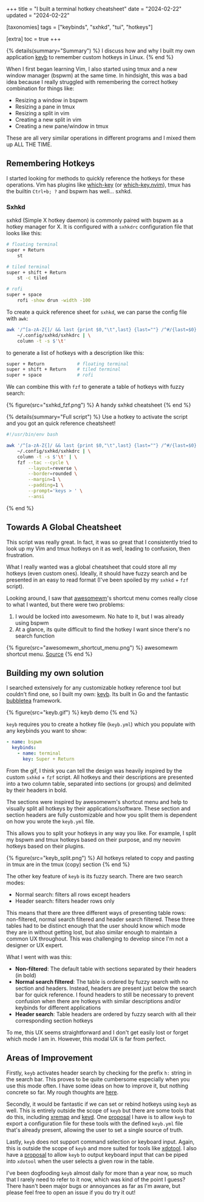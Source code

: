 +++
title = "I built a terminal hotkey cheatsheet"
date = "2024-02-22"
updated = "2024-02-22"

[taxonomies]
tags = ["keybinds", "sxhkd", "tui", "hotkeys"]

[extra]
toc = true
+++

{% details(summary="Summary") %}
I discuss how and why I built my own application
[keyb](https://github.com/kencx/keyb) to remember
custom hotkeys in Linux.
{% end %}

When I first began learning Vim, I also started using tmux and a new window
manager (bspwm) at the same time. In hindsight, this was a bad idea
because I really struggled with remembering the correct hotkey combination for
things like:

- Resizing a window in bspwm
- Resizing a pane in tmux
- Resizing a split in vim
- Creating a new split in vim
- Creating a new pane/window in tmux

These are all very similar operations in different programs and I mixed them up
ALL THE TIME.

## Remembering Hotkeys

I started looking for methods to quickly reference the hotkeys for these
operations. Vim has plugins like
[which-key](https://github.com/liuchengxu/vim-which-key) (or
[which-key.nvim](https://github.com/folke/which-key.nvim)), tmux has the builtin
`Ctrl+b; ?` and bspwm has well... sxhkd.

### Sxhkd

sxhkd (Simple X hotkey daemon) is commonly paired with bspwm as a hotkey manager
for X. It is configured with a `sxhkdrc` configuration file that looks like
this:

```bash
# floating terminal
super + Return
	st

# tiled terminal
super + shift + Return
    st -c tiled

# rofi
super + space
	rofi -show drun -width -100
```

To create a quick reference sheet for `sxhkd`, we can parse the config file with
`awk`:

```bash
awk '/^[a-zA-Z{]/ && last {print $0,"\t",last} {last=""} /^#/{last=$0}' \
    ~/.config/sxhkd/sxhkdrc | \
    column -t -s $'\t'
```

to generate a list of hotkeys with a description like this:

```bash
super + Return            # floating terminal
super + shift + Return    # tiled terminal
super + space             # rofi
```

We can combine this with `fzf` to generate a table of hotkeys with fuzzy search:

{% figure(src="sxhkd_fzf.png") %}
A handy sxhkd cheatsheet
{% end %}

{% details(summary="Full script") %}
Use a hotkey to activate the script and you got an quick reference
cheatsheet!

```bash
#!/usr/bin/env bash

awk '/^[a-zA-Z{]/ && last {print $0,"\t",last} {last=""} /^#/{last=$0}' \
    ~/.config/sxhkd/sxhkdrc | \
    column -t -s $'\t' | \
    fzf --tac --cycle \
        --layout=reverse \
        --border=rounded \
        --margin=1 \
        --padding=1 \
        --prompt='keys > ' \
		--ansi
```
{% end %}

## Towards A Global Cheatsheet

This script was really great. In fact, it was so great that I consistently tried
to look up my Vim and tmux hotkeys on it as well, leading to confusion, then
frustration.

What I really wanted was a global cheatsheet that could store all my hotkeys
(even custom ones). Ideally, it should have fuzzy search and be presented in an
easy to read format (I've been spoiled by my `sxhkd` + `fzf` script).

Looking around, I saw that [awesomewm](https://awesomewm.org/)'s shortcut menu
comes really close to what I wanted, but there were two problems:

1. I would be locked into awesomewm. No hate to it, but I was already using
   bspwm
2. At a glance, its quite difficult to find the hotkey I want since there's no
   search function

{% figure(src="awesomewm_shortcut_menu.png") %}
awesomewm shortcut menu. [Source](https://stackoverflow.com/questions/73519361/awesome-wm-shortcut-to-toggle-or-make-a-window-sticky-this-shortcut-is-not-show)
{% end %}

## Building my own solution

I searched extensively for any customizable hotkey reference tool but couldn't
find one, so I built my own: [keyb](https://github.com/kencx/keyb). Its built in
Go and the fantastic
[bubbletea](https://github.com/charmbracelet/bubbletea/tree/master) framework.

{% figure(src="keyb.gif") %}
keyb demo
{% end %}

`keyb` requires you to create a hotkey file (`keyb.yml`) which you populate with
any keybinds you want to show:

```yml
- name: bspwm
  keybinds:
    - name: terminal
      key: Super + Return
```

From the gif, I think you can tell the design was heavily inspired by the custom
`sxhkd` + `fzf` script. All hotkeys and their descriptions are presented into a
two column table, separated into sections (or groups) and delimited by their
headers in bold.

The sections were inspired by awesomewm's shortcut menu and help to visually
split all hotkeys by their applications/software. These section and section
headers are fully customizable and how you split them is dependent on how you
wrote the `keyb.yml` file.

This allows you to split your hotkeys in any way you like. For example, I split
my bspwm and tmux hotkeys based on their purpose, and my neovim hotkeys based on
their plugins.

{% figure(src="keyb_split.png") %}
All hotkeys related to copy and pasting in tmux are in the tmux (copy) section
{% end %}

The other key feature of `keyb` is its fuzzy search. There are two search modes:

- Normal search: filters all rows except headers
- Header search: filters header rows only

This means that there are three different ways of presenting table rows:
non-filtered, normal search filtered and header search filtered. These three
tables had to be distinct enough that the user should know which mode they are
in without getting lost, but also similar enough to maintain a common UX
throughout. This was challenging to develop since I'm not a designer or UX
expert.

What I went with was this:

- **Non-filtered**: The default table with sections separated by their headers
  (in bold)
- **Normal search filtered**: The table is ordered by fuzzy search with no
  section and headers. Instead, headers are present just below the search bar
  for quick reference. I found headers to still be necessary to prevent
  confusion when there are hotkeys with similar descriptions and/or keybinds for
  different applications
- **Header search**: Table headers are ordered by fuzzy search with all their
  corresponding section hotkeys

To me, this UX seems straightforward and I don't get easily lost or forget which
mode I am in. However, this modal UX is far from perfect.

## Areas of Improvement

Firstly, `keyb` activates header search by checking for the prefix `h:` string
in the search bar. This proves to be quite cumbersome especially when you use
this mode often. I have some ideas on how to improve it, but nothing concrete so
far. My rough thoughts are [here](https://github.com/kencx/keyb/issues/16).

Secondly, it would be fantastic if we can set or rebind hotkeys using `keyb` as
well. This is entirely outside the scope of `keyb` but there are some tools that
do this, including [xremap](https://github.com/k0kubun/xremap) and
[keyd](https://github.com/rvaiya/keyd). One
[proposal](https://github.com/kencx/keyb/issues/29) I have is to allow `keyb` to
export a configuration file for these tools with the defined `keyb.yml` file
that's already present, allowing the user to set a single source of truth.

Lastly, `keyb` does not support command selection or keyboard input. Again, this
is outside the scope of `keyb` and more suited for tools like
[xdotool](https://github.com/jordansissel/xdotool). I also have a
[proposal](https://github.com/kencx/keyb/issues/30) to allow `keyb` to output
keyboard input that can be piped into `xdotool` when the user selects a given
row in the table.

I've been dogfooding `keyb` almost daily for more than a year now, so much that
I rarely need to refer to it now, which was kind of the point I guess? There
hasn't been major bugs or annoyances as far as I'm aware, but please feel free
to open an issue if you do try it out!
